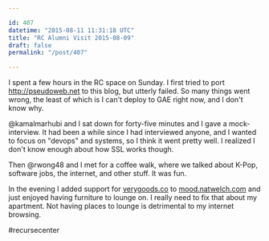 ```yaml
---

id: 407
datetime: "2015-08-11 11:31:18 UTC"
title: "RC Alumni Visit 2015-08-09"
draft: false
permalink: "/post/407"

---
```


I spent a few hours in the RC space on Sunday. I first tried to port http://pseudoweb.net to this blog, but utterly failed. So many things went wrong, the least of which is I can't deploy to GAE right now, and I don't know why.

@kamalmarhubi and I sat down for forty-five minutes and I gave a mock-interview. It had been a while since I had interviewed anyone, and I wanted to focus on "devops" and systems, so I think it went pretty well. I realized I don't know enough about how SSL works though.

Then @rwong48 and I met for a coffee walk, where we talked about K-Pop, software jobs, the internet, and other stuff. It was fun.

In the evening I added support for [verygoods.co](https://verygoods.co/) to [mood.natwelch.com](https://web.archive.org/web/20250111042421/https://mood.natwelch.com/) and just enjoyed having furniture to lounge on. I really need to fix that about my apartment. Not having places to lounge is detrimental to my internet browsing.

#recursecenter

